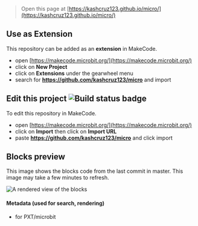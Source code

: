 
> Open this page at [https://kashcruz123.github.io/micro/](https://kashcruz123.github.io/micro/)

## Use as Extension

This repository can be added as an **extension** in MakeCode.

* open [https://makecode.microbit.org/](https://makecode.microbit.org/)
* click on **New Project**
* click on **Extensions** under the gearwheel menu
* search for **https://github.com/kashcruz123/micro** and import

## Edit this project ![Build status badge](https://github.com/kashcruz123/micro/workflows/MakeCode/badge.svg)

To edit this repository in MakeCode.

* open [https://makecode.microbit.org/](https://makecode.microbit.org/)
* click on **Import** then click on **Import URL**
* paste **https://github.com/kashcruz123/micro** and click import

## Blocks preview

This image shows the blocks code from the last commit in master.
This image may take a few minutes to refresh.

![A rendered view of the blocks](https://github.com/kashcruz123/micro/raw/master/.github/makecode/blocks.png)

#### Metadata (used for search, rendering)

* for PXT/microbit
<script src="https://makecode.com/gh-pages-embed.js"></script><script>makeCodeRender("{{ site.makecode.home_url }}", "{{ site.github.owner_name }}/{{ site.github.repository_name }}");</script>
